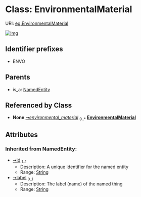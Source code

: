 
# Class: EnvironmentalMaterial




URI: [eg:EnvironmentalMaterial](http://w3id.org/ontogpt/environmental-metagenome/EnvironmentalMaterial)


[![img](https://yuml.me/diagram/nofunky;dir:TB/class/[NamedEntity],[Study]-%20environmental_material%200..*>[EnvironmentalMaterial&#124;id(i):string;label(i):string%20%3F],[NamedEntity]^-[EnvironmentalMaterial],[Study])](https://yuml.me/diagram/nofunky;dir:TB/class/[NamedEntity],[Study]-%20environmental_material%200..*>[EnvironmentalMaterial&#124;id(i):string;label(i):string%20%3F],[NamedEntity]^-[EnvironmentalMaterial],[Study])

## Identifier prefixes

 * ENVO

## Parents

 *  is_a: [NamedEntity](NamedEntity.md)

## Referenced by Class

 *  **None** *[➞environmental_material](study__environmental_material.md)*  <sub>0..\*</sub>  **[EnvironmentalMaterial](EnvironmentalMaterial.md)**

## Attributes


### Inherited from NamedEntity:

 * [➞id](namedEntity__id.md)  <sub>1..1</sub>
     * Description: A unique identifier for the named entity
     * Range: [String](types/String.md)
 * [➞label](namedEntity__label.md)  <sub>0..1</sub>
     * Description: The label (name) of the named thing
     * Range: [String](types/String.md)
